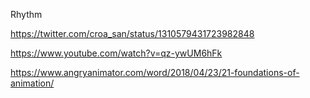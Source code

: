 Rhythm

https://twitter.com/croa_san/status/1310579431723982848

https://www.youtube.com/watch?v=qz-ywUM6hFk

https://www.angryanimator.com/word/2018/04/23/21-foundations-of-animation/
